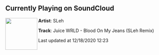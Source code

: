 ## Currently Playing on SoundCloud

[<img align="left" width="100" src="https://i1.sndcdn.com/artworks-iPFCYTF9ZdJ058Qz-RmxNyQ-t50x50.jpg">](https://soundcloud.com/slehbeats/juice-wrld-blood-on-my-jeans-sleh-remix)

**Artist**: SLeh 

**Track**: Juice WRLD - Blood On My Jeans (SLeh Remix)

Last updated at 12/18/2020 12:23
